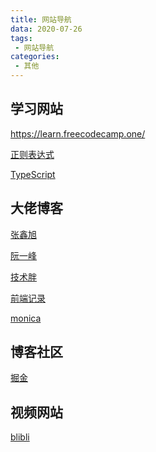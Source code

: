 ```yaml
---
title: 网站导航
data: 2020-07-26
tags:
 - 网站导航
categories: 
 - 其他
---
```


## 学习网站

https://learn.freecodecamp.one/

[正则表达式](https://deerchao.cn/tutorials/regex/regex.htm)

[TypeScript](https://www.tslang.cn/docs/home.html)

## 大佬博客

[张鑫旭]( https://www.zhangxinxu.com/wordpress/ )

[阮一峰](http://www.ruanyifeng.com/blog/)

[技术胖](https://www.jspang.com/)

[前端记录](http://www.ferecord.com/)

[monica]( https://www.aboutmonica.com/blog )

## 博客社区

[掘金]()

## 视频网站

[blibli]()